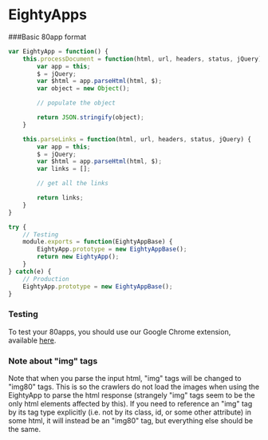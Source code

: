 EightyApps
==========

###Basic 80app format

```javascript
var EightyApp = function() {
	this.processDocument = function(html, url, headers, status, jQuery) {
		var app = this;
		$ = jQuery;
		var $html = app.parseHtml(html, $);
		var object = new Object();

		// populate the object

		return JSON.stringify(object);
	}

	this.parseLinks = function(html, url, headers, status, jQuery) {
		var app = this;
		$ = jQuery;
		var $html = app.parseHtml(html, $);
		var links = [];

		// get all the links

		return links;
	}
}

try {
	// Testing
	module.exports = function(EightyAppBase) {
		EightyApp.prototype = new EightyAppBase();
		return new EightyApp();
	}
} catch(e) {
	// Production
	EightyApp.prototype = new EightyAppBase();
}
```

### Testing
To test your 80apps, you should use our Google Chrome extension, available [here](https://s3.amazonaws.com/datafiniti-voltron/eightyAppTester/EightyAppTester.crx).

### Note about "img" tags
Note that when you parse the input html, "img" tags will be changed to "img80" tags. This is so the crawlers do not load the images when using the EightyApp to parse the html response (strangely "img" tags seem to be the only html elements affected by this). If you need to reference an "img" tag by its tag type explicitly (i.e. not by its class, id, or some other attribute) in some html, it will instead be an "img80" tag, but everything else should be the same.
